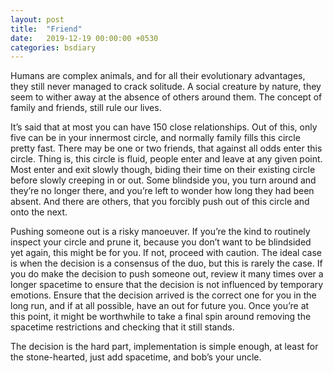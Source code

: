 ```yaml
---
layout: post
title:  "Friend"
date:   2019-12-19 00:00:00 +0530
categories: bsdiary
---
```

Humans are complex animals, and for all their evolutionary advantages, they still never managed to crack solitude. A social creature by nature, they seem to wither away at the absence of others around them. The concept of family and friends, still rule our lives.

It’s said that at most you can have 150 close relationships. Out of this, only five can be in your innermost circle, and normally family fills this circle pretty fast. There may be one or two friends, that against all odds enter this circle. Thing is, this circle is fluid, people enter and leave at any given point. Most enter and exit slowly though, biding their time on their existing circle before slowly creeping in or out. Some blindside you, you turn around and they’re no longer there, and you’re left to wonder how long they had been absent. And there are others, that you forcibly push out of this circle and onto the next.

Pushing someone out is a risky manoeuver. If you’re the kind to routinely inspect your circle and prune it, because you don’t want to be blindsided yet again, this might be for you. If not, proceed with caution. The ideal case is when the decision is a consensus of the duo, but this is rarely the case. If you do make the decision to push someone out, review it many times over a longer spacetime to ensure that the decision is not influenced by temporary emotions. Ensure that the decision arrived is the correct one for you in the long run, and if at all possible, have an out for future you. Once you’re at this point, it might be worthwhile to take a final spin around removing the spacetime restrictions and checking that it still stands.

The decision is the hard part, implementation is simple enough, at least for the stone-hearted, just add spacetime, and bob’s your uncle.

